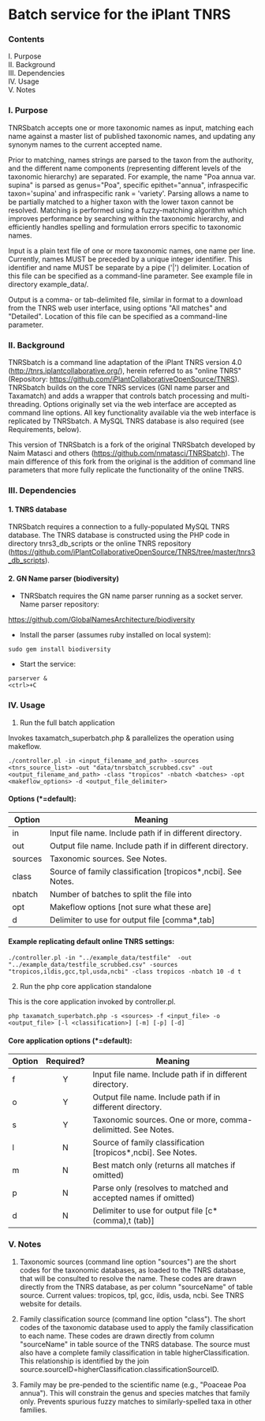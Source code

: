 # Batch service for the iPlant TNRS

### Contents

I. Purpose  
II. Background  
III. Dependencies  
IV. Usage  
V. Notes  

### I. Purpose

TNRSbatch accepts one or more taxonomic names as input, matching each name against a master list of published taxonomic names, and updating any synonym names to the current accepted name. 

Prior to matching, names strings are parsed to the taxon from the authority, and the different name components (representing different levels of the taxonomic hierarchy) are separated. For example, the name "Poa annua var. supina" is parsed as genus="Poa", specific epithet="annua", infraspecific taxon='supina' and infraspecific rank = 'variety'. Parsing allows a name to be partially matched to a higher taxon with the lower taxon cannot be resolved. Matching is performed using a fuzzy-matching algorithm which improves performance by searching within the taxonomic hierarchy, and efficiently handles spelling and formulation errors specific to taxonomic names. 

Input is a plain text file of one or more taxonomic names, one name per line. Currently, names MUST be preceded by a unique integer identifier. This identifier and name MUST be separate by a pipe ('|') delimiter. Location of this file can be specified as a command-line parameter. See example file in directory example_data/.

Output is a comma- or tab-delimited file, similar in format to a download from the TNRS web user interface, using options "All matches" and "Detailed". Location of this file can be specified as a command-line parameter.

### II. Background

TNRSbatch is a command line adaptation of the iPlant TNRS version 4.0 (http://tnrs.iplantcollaborative.org/), herein referred to as "online TNRS" (Repository: https://github.com/iPlantCollaborativeOpenSource/TNRS). TNRSbatch builds on the core TNRS services (GNI name parser and Taxamatch) and adds a wrapper that controls batch processing and multi-threading. Options originally set via the web interface are accepted as command line options. All key functionality available via the web interface is replicated by TNRSbatch. A MySQL TNRS database is also required (see Requirements, below).

This version of TNRSbatch is a fork of the original TNRSbatch developed by Naim Matasci and others (https://github.com/nmatasci/TNRSbatch). The main difference of this fork from the original is the addition of command line parameters that more fully replicate the functionality of the online TNRS. 

### III. Dependencies

#### 1. TNRS database

TNRSbatch requires a connection to a fully-populated MySQL TNRS database. The TNRS database is constructed using the PHP code in directory tnrs3_db_scripts or the online TNRS repository (https://github.com/iPlantCollaborativeOpenSource/TNRS/tree/master/tnrs3_db_scripts). 

#### 2. GN Name parser (biodiversity)

* TNRSbatch requires the GN name parser running as a socket server. Name parser repository:

https://github.com/GlobalNamesArchitecture/biodiversity

* Install the parser (assumes ruby installed on local system):

```
sudo gem install biodiversity
```

* Start the service:

``` 
parserver &
<ctrl>+C
```


### IV. Usage

1. Run the full batch application  

Invokes taxamatch_superbatch.php & parallelizes the operation using makeflow.

```
./controller.pl -in <input_filename_and_path> -sources <tnrs_source_list> -out "data/tnrsbatch_scrubbed.csv" -out <output_filename_and_path> -class "tropicos" -nbatch <batches> -opt <makeflow_options> -d <output_file_delimiter>

```
#### Options (*=default):  

Option | Meaning
--- | ---
in	| Input file name. Include path if in different directory.  
out	| Output file name. Include path if in different directory.  
sources	| Taxonomic sources. See Notes.  	
class	| Source of family classification [tropicos*,ncbi]. See Notes.  
nbatch	| Number of batches to split the file into
opt	| Makeflow options [not sure what these are]
d |  Delimiter to use for output file [comma*,tab]
 

#### Example replicating default online TNRS settings:  

```
./controller.pl -in "../example_data/testfile"  -out "../example_data/testfile_scrubbed.csv" -sources "tropicos,ildis,gcc,tpl,usda,ncbi" -class tropicos -nbatch 10 -d t 
```

2. Run the php core application standalone  

This is the core application invoked by controller.pl.

```
php taxamatch_superbatch.php -s <sources> -f <input_file> -o <output_file> [-l <classification>] [-m] [-p] [-d]
```

#### Core application options (*=default):

Option |	Required?	|	Meaning
--- | :---: | ---
f	| Y | Input file name. Include path if in different directory.  
o	| Y | Output file name. Include path if in different directory.  
s	| Y | Taxonomic sources. One or more, comma-delimitted. See Notes.  	
l	| N | Source of family classification [tropicos*,ncbi]. See Notes.  
m	| N | Best match only (returns all matches if omitted)
p	| N | Parse only (resolves to matched and accepted names if omitted)
d	| N | Delimiter to use for output file [c* (comma),t (tab)]


### V. Notes

1. Taxonomic sources (command line option "sources") are the short codes for the taxonomic databases, as loaded to the TNRS database, that will be consulted to resolve the name. These codes are drawn directly from the TNRS database, as per column "sourceName" of table source. Current values: tropicos, tpl, gcc, ildis, usda, ncbi. See TNRS website for details.

2. Family classification source (command line option "class"). The short codes of the taxonomic database used to apply the family classification to each name. These codes are drawn directly from column "sourceName" in table source of the TNRS database. The source must also have a complete family classification in table higherClassification. This relationship is identified by the join source.sourceID=higherClassification.classificationSourceID. 

3. Family may be pre-pended to the scientific name (e.g., "Poaceae Poa annua"). This will constrain the genus and species matches that family only. Prevents spurious fuzzy matches to similarly-spelled taxa in other families.
